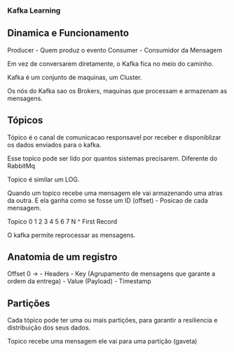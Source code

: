 ### Kafka Learning


## Dinamica e Funcionamento

Producer - Quem produz o evento
Consumer - Consumidor da Mensagem

Em vez de conversarem diretamente, o Kafka fica no meio do caminho.

Kafka é um conjunto de maquinas, um Cluster.

Os nós do Kafka sao os Brokers, maquinas que processam e armazenam as mensagens. 

## Tópicos

Tópico é o canal de comunicacao responsavel por receber e disponiblizar os dados enviados para o kafka.

Esse topico pode ser lido por quantos sistemas precisarem. Diferente do RabbitMq

Topico é similar um LOG. 

Quando um topico recebe uma mensagem ele vai armazenando uma atras da outra. E ela ganha como se fosse um ID (offset) - Posicao de cada mensagem.

Topico
0 1 2 3 4 5 6 7 N
^
First Record

O kafka permite reprocessar as mensagens.

## Anatomia de um registro

Offset 0 -> - Headers
            - Key (Agrupamento de mensagens que garante a ordem da entrega)
            - Value (Payload)
            - Timestamp

## Partições

Cada tópico pode ter uma ou mais partições, para garantir a resiliencia e distribuição dos seus dados. 

Topico recebe uma mensagem ele vai para uma partição (gaveta)


